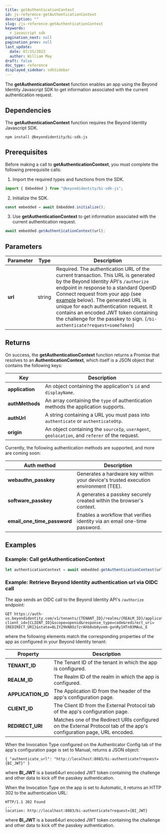```yaml
---
title: getAuthenticationContext
id: js-reference-getAuthenticationContext
description: ""
slug: /js-reference-getAuthenticationContext
keywords:
  - javascript sdk
pagination_next: null
pagination_prev: null
last_update:
  date: 07/25/2023
  author: William May
draft: false
doc_type: reference
displayed_sidebar: sdkSidebar
---
```


The **getAuthenticationContext** function enables an app using the Beyond Identity Javascript SDK to get information associated with the current authentication request.

## Dependencies

The **getAuthenticationContext** function requires the Beyond Identity Javascript SDK.

```
npm install @beyondidentity/bi-sdk-js
```

## Prerequisites

Before making a call to **getAuthenticationContext**, you must complete the following prerequisite calls:

1. Import the required types and functions from the SDK.

  ```javascript
  import { Embedded } from "@beyondidentity/bi-sdk-js";
  ```

2. Initialize the SDK.

  ```javascript
  const embedded = await Embedded.initialize();
  ```

3. Use **getAuthenticationContext** to get information associated with the current authentication request.

  ```javascript
  await embedded.getAuthenticationContext(url);
  ```

## Parameters

| Parameter | Type | Description |
| --- | --- | --- |
| **url** | string | Required. The authentication URL of the current transaction. This URL is generated by the Beyond Identity API's `/authorize` endpoint in response to a standard OpenID Connect request from your app (see [example](#example:-retrieve-beyond-identity-authentication-url-via-oidc-call) below). The generated URL is unique for each authentication request. It contains an encoded JWT token containing the challenge for the passkey to sign. (`/bi-authenticate?request=someToken`) |

## Returns

On success, the **getAuthenticationContext** function returns a Promise that resolves to an **AuthenticationContext**, which itself is a JSON object that contains the following keys:

| Key | Description |
| --- | --- |
| **application** | An object containing the application's `id` and `displayName`. |
| **authMethods** | An array containing the `type` of authentication methods the application supports. |
| **authUrl** | A string containing a URL you must pass into `authenticate` or `authenticateOtp`. |
| **origin** | An object containing the `sourceIp`, `userAgent`, `geolocation`, and `referer` of the request. |

Currently, the following authentication methods are supported, and more are coming soon:

| Auth method | Description |
| --- | --- |
| **webauthn_passkey** | Generates a hardware key within your device's trusted execution environment (TEE). |
| **software_passkey** | A generates a passkey securely created within the browser's context. |
| **email_one_time_password** | Enables a workflow that verifies identity via an email one-time password. |

## Examples

### Example: Call **getAuthenticationContext**

```javascript
let authenticationContext = await embedded.getAuthenticationContext(url);
```

### Example: Retrieve Beyond Identity authentication url via OIDC call

The app sends an OIDC call to the Beyond Identity API's `/authorize` endpoint:

```
GET https://auth-us.beyondidentity.com/v1/tenants/{TENANT_ID}/realms/{REALM_ID}/applications/{APPLICATION_ID}/authorize?client_id={CLIENT_ID}&scope=openid&response_type=code&redirect_uri={REDIRECT_URI}&state=8LIY29kN8Oz7zrAhb8xb0yvem-gvnRy1HTn03MAuL_E
```

where the following elements match the corresponding properties of the app as configured in your Beyond Identity tenant:

| Property | Description |
| --- | --- |
| **TENANT_ID** | The Tenant ID of the tenant in which the app is configured. |
| **REALM_ID** | The Realm ID of the realm in which the app is configured. |
| **APPLICATION_ID** | The Application ID from the header of the app's configuration page. |
| **CLIENT_ID** | The Client ID from the External Protocol tab of the app's configuration page. |
| **REDIRECT_URI** | Matches one of the Redirect URIs configured on the External Protocol tab of the app's configuration page, URL encoded. |

When the Invocation Type configured on the Authenticator Config tab of the app's configuration page is set to Manual, returns a JSON object:

```
{ "authenticate_url": "http://localhost:8083/bi-authenticate?request={BI_JWT}" }
```

where **BI_JWT** is a base64url encoded JWT token containing the challenge and other data to kick off the passkey authentication.

When the Invocation Type on the app is set to Automatic, it returns an HTTP 302 to the authentication URL:

```
HTTP/1.1 302 Found
...
location: http://localhost:8083/bi-authenticate?request={BI_JWT}
```

where **BI_JWT** is a base64url encoded JWT token containing the challenge and other data to kick off the passkey authentication.
